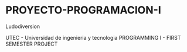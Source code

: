 # PROYECTO-PROGRAMACION-I
Ludodiversion

UTEC - Universidad de ingenieria y tecnologia
PROGRAMMING I - FIRST SEMESTER PROJECT 
